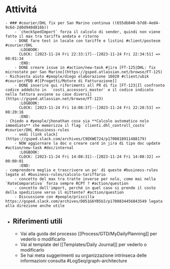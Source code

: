# Attivitá
	- ### #courier/DHL fix per San Marino continua ((655db840-b7d8-4ed4-9c6d-2d0d948d816b))
		- `checkSpedImport` forza il calcolo di sender, quindi non viene fatto il max tra tariffa andata e ritorno
		- DONE fare test in locale con tariffe e listini #client/postesm #courier/DHL
		  :LOGBOOK:
		  CLOCK: [2023-11-24 Fri 22:33:17]--[2023-11-24 Fri 22:34:51] =>  00:01:34
		  :END:
		- DONE creare issue in #action/new-task #jira [FT-125|DHL: fix microstate per San Marino](https://gsped.atlassian.net/browse/FT-125)
	- Richiesta aiuto #people/diego elaborazione 16020 #client/ubik #courier/PDB #[[Progetti/Motore di Fatturazione]]
		- DONE inserire qui riferimenti all PR di fix [FT-123|Il confronto codice addebito in  `costi_accessori_master` e il codice indicato nella fattura avviene su case diversi](https://gsped.atlassian.net/browse/FT-123)
		  :LOGBOOK:
		  CLOCK: [2023-11-24 Fri 14:08:37]--[2023-11-24 Fri 22:28:53] =>  08:20:16
		  :END:
	- Chiedo a #people/jhonathan cosa sia **Calcolo automatico nolo immediato** che memorizza il flag `clienti.dhl_controll_costo` #courier/DHL #business-rules
		- vedi [link slack](https://gsped.slack.com/archives/C9EKWE724/p1700818911488179)
		- NOW aggiornare la doc o creare card in jira di tipo doc update #action/new-task #doc/internal
		  :LOGBOOK:
		  CLOCK: [2023-11-24 Fri 14:08:31]--[2023-11-24 Fri 14:08:32] =>  00:00:01
		  :END:
	- comprendere meglio e trascrivere un po' di queste #business-rules legate al #business-rules/calcolo-tariffario
		- concetto del max tra tratte inverse per nolo, come mai nella `RateComparativa` forza sempre RCPT ? #action/question
		- concetto dell'import, perché in quel caso si prende il costo della spedizione verso il mittente? #action/question
		- Discussione con #people/priscilla https://gsped.slack.com/archives/D051G6YB5UJ/p1700834456843549 legata alla direzione anche utile
- ## Riferimenti utili
	- Vai alla guida del processo [[Process/GTD/MyDailyPlanning]] per vederlo o modificarlo
	- Vai al template del [[Templates/Daily Journal]] per vederlo o modificarlo
	- Se hai meta suggerimenti su organizzazione intrinseca delle informazioni consulta #LogSeq/graph-architecture